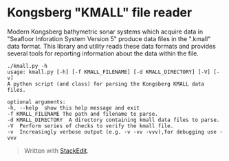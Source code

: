 ﻿# Kongsberg "KMALL" file reader

Modern Kongsberg bathymetric sonar systems which acquire data in "Seafloor Inforation System Version 5" produce data files in the ".kmall" data format. This library and utility reads these data formats and provides several tools for reporting information about the data within the file. 

    ./kmall.py -h
    usage: kmall.py [-h] [-f KMALL_FILENAME] [-d KMALL_DIRECTORY] [-V] [-v]
    A python script (and class) for parsing the Kongsberg KMALL data files.
    
    optional arguments:
    -h, --help  show this help message and exit
    -f KMALL_FILENAME The path and filename to parse.
    -d KMALL_DIRECTORY  A directory containing kmall data files to parse.
    -V  Perform series of checks to verify the kmall file.
    -v  Increasingly verbose output (e.g. -v -vv -vvv),for debugging use -vvv

 


> Written with [StackEdit](https://stackedit.io/).
